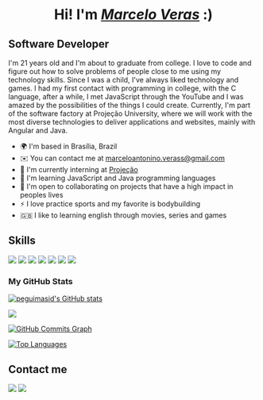 <h1 align="center">Hi! I'm <a href="https://www.linkedin.com/in/marceloveras"><i>Marcelo Veras</i></a> :)</h1>
<h2>Software Developer</h2>

<p>I'm 21 years old and I'm about to graduate from college. I love to code and figure out how to solve problems of people close to me using my technology skills. Since I was a child, I've always liked technology and games. I had my first contact with programming in college, with the C language, after a while, I met JavaScript through the YouTube and I was amazed by the possibilities of the things I could create. Currently, I'm part of the software factory at Projeção University, where we will work with the most diverse technologies to deliver applications and websites, mainly with Angular and Java.</p>      
            
          
  * 🌍 I'm based in Brasília, Brazil</li>
  * ✉️ You can contact me at marceloantonino.verass@gmail.com
  * 🚀 I'm currently interning at [Projeção](https://projecao.br/)
  * 🧠 I'm learning JavaScript and Java programming languages
  * 🤝 I'm open to collaborating on projects that have a high impact in peoples lives
  * ⚡ I love practice sports and my favorite is bodybuilding
  * 🇬🇧 I like to learning english through movies, series and games
  

<h2>Skills</h2>

<img src="https://img.shields.io/badge/JavaScript-323330?style=for-the-badge&logo=javascript&logoColor=F7DF1E"> <img src="https://img.shields.io/badge/java-%23ED8B00.svg?style=for-the-badge&logo=java&logoColor=white">
<img src="https://img.shields.io/badge/angular-%23DD0031.svg?style=for-the-badge&logo=angular&logoColor=white">
<img src="https://img.shields.io/badge/php-%23777BB4.svg?style=for-the-badge&logo=php&logoColor=white">
<img src="https://img.shields.io/badge/Python-FFD43B?style=for-the-badge&logo=python&logoColor=blue">
<img src="https://img.shields.io/badge/HTML5-E34F26?style=for-the-badge&logo=html5&logoColor=white">
<img src="https://img.shields.io/badge/CSS3-1572B6?style=for-the-badge&logo=css3&logoColor=white">

<h3>My GitHub Stats</h3>
<a href="http://www.github.com/marceloverass"><img src="https://github-readme-stats-peguimasid.vercel.app/api?username=marceloverass&show_icons=true&hide=&count_private=true&title_color=3382ed&text_color=ffffff&icon_color=3382ed&bg_color=171717&hide_border=true&show_icons=true" alt="peguimasid's GitHub stats" /></a>

<a href="http://www.github.com/marceloverass"><img src="https://github-readme-streak-stats.herokuapp.com/?user=marceloverass&stroke=ffffff&background=171717&ring=3382ed&fire=3382ed&currStreakNum=ffffff&currStreakLabel=3382ed&sideNums=ffffff&sideLabels=ffffff&dates=ffffff&hide_border=true" /></a>

<a href="http://www.github.com/marceloverass"><img src="https://github-readme-activity-graph.cyclic.app/graph?username=marceloverass&bg_color=171717&color=ffffff&line=3382ed&point=ffffff&area_color=171717&area=true&hide_border=true&custom_title=GitHub%20Commits%20Graph" alt="GitHub Commits Graph" /></a>

<a href="https://github.com/marceloverass" align="left"><img src="https://github-readme-stats-peguimasid.vercel.app/api/top-langs/?username=marceloverass&layout=compact&title_color=3382ed&hide=css,objective-c,html&text_color=ffffff&icon_color=3382ed&bg_color=171717&hide_border=true&locale=en&custom_title=Top%20%Languages" alt="Top Languages" /></a>

<h2>Contact me</h2>

<a href="https://www.linkedin.com/in/marceloveras/"/><img src="https://img.shields.io/badge/linkedin-%230077B5.svg?style=for-the-badge&logo=linkedin&logoColor=white"></a>
<a href="mailto:marceloantonino.verass@gmail.com"/><img src="https://img.shields.io/badge/Gmail-D14836?style=for-the-badge&logo=gmail&logoColor=white"></a>
